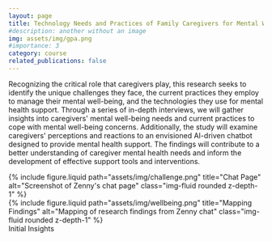 ```yaml
---
layout: page
title: Technology Needs and Practices of Family Caregivers for Mental Wellbeing
#description: another without an image
img: assets/img/gpa.png
#importance: 3
category: course
related_publications: false
---
```

Recognizing the critical role that caregivers play, this research seeks to identify the unique challenges they face, the current
practices they employ to manage their mental well-being, and the technologies they use for mental health support. Through a
series of in-depth interviews, we will gather insights into caregivers' mental well-being needs and current practices to cope with mental well-being concerns. Additionally, the study will examine caregivers' perceptions and reactions to an envisioned AI-driven chatbot designed to provide mental health support. The findings will contribute to a better understanding of caregiver mental health needs and inform the development of effective support tools and interventions.


<div class="row justify-content-center">
  <!-- First Image: Full-width on small screens, half-width on larger screens -->
  <div class="col-12 col-md-6 mt-3">
    {% include figure.liquid path="assets/img/challenge.png" title="Chat Page" alt="Screenshot of Zenny's chat page" class="img-fluid rounded z-depth-1" %}
  </div>
  <!-- Second Image: Half-width on larger screens -->
  <div class="col-12 col-md-6 mt-3">
    {% include figure.liquid path="assets/img/wellbeing.png" title="Mapping Findings" alt="Mapping of research findings from Zenny chat" class="img-fluid rounded z-depth-1" %}
  </div>
</div>
<div class="caption">
    Initial Insights
</div>

